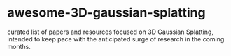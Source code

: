 # awesome-3D-gaussian-splatting
 curated list of papers and resources focused on 3D Gaussian Splatting, intended to keep pace with the anticipated surge of research in the coming months.
